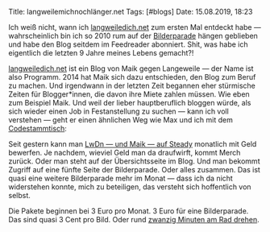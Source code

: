 Title: langweilemichnochlänger.net
Tags: [#blogs]
Date: 15.08.2019, 18:23

Ich weiß nicht, wann ich [langweiledich.net](https://langweiledich.net) zum ersten Mal entdeckt habe — wahrscheinlich bin ich so 2010 rum auf der [Bilderparade](https://www.langweiledich.net/category/unterhaltung/bilderparade/) hängen geblieben und habe den Blog seitdem im Feedreader abonniert. Shit, was habe ich eigentlich die letzten 9 Jahre meines Lebens gemacht?!

[langweiledich.net](https://langweiledich.net) ist ein Blog von Maik gegen Langeweile — der Name ist also Programm. 2014 hat Maik sich dazu entschieden, den Blog zum Beruf zu machen. Und irgendwann in der letzten Zeit begannen eher stürmische Zeiten für Blogger*innen, die davon ihre Miete zahlen müssen. Wie eben zum Beispiel Maik. Und weil der lieber hauptberuflich bloggen würde, als sich wieder einen Job in Festanstellung zu suchen — kann ich voll verstehen — geht er einen ähnlichen Weg wie Max und ich mit dem [Codestammtisch](https://codestammtis.ch):

Seit gestern kann man [LwDn — und Maik — auf Steady](https://steadyhq.com/de/LangweileDichnet) monatlich mit Geld bewerfen. Je nachdem, wieviel Geld man da draufwirft, kommt Merch zurück. Oder man steht auf der Übersichtsseite im Blog. Und man bekommt Zugriff auf eine fünfte Seite der Bilderparade. Oder alles zusammen. Das ist quasi eine weitere Bilderparade mehr im Monat — dass ich da nicht widerstehen konnte, mich zu beteiligen, das versteht sich hoffentlich von selbst.

Die Pakete beginnen bei 3 Euro pro Monat. 3 Euro für eine Bilderparade. Das sind quasi 3 Cent pro Bild. Oder rund [zwanzig Minuten am Rad drehen](http://www.blakefallconroy.com/18.html).